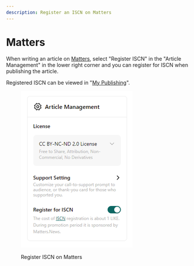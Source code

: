 ```yaml
---
description: Register an ISCN on Matters
---
```


# Matters

When writing an article on [Matters](https://matters.news/), select "Register ISCN" in the "Article Management" in the lower right corner and you can register for ISCN when publishing the article.

Registered ISCN can be viewed in "[My Publishing](https://app.like.co/works)".

<figure><img src="../../../.gitbook/assets/Matters ISCN-en.png" alt=""><figcaption><p>Register ISCN on Matters</p></figcaption></figure>
